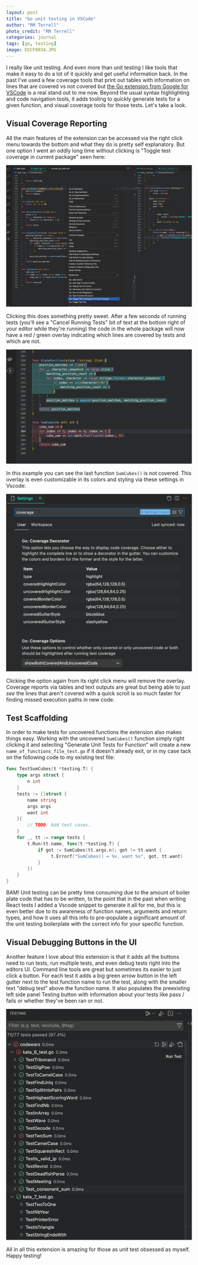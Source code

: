 ```yaml
---
layout: post
title: "Go unit testing in VSCode"
author: "RM Terrell"
photo_credit: "RM Terrell"
categories: journal
tags: [go, testing]
image: DSCF0034.JPG
---
```

I really like unit testing. And even more than unit testing I like tools that make it easy to do a lot of it quickly and get useful information back. In the past I've used a few coverage tools that print out tables with information on lines that are covered vs not covered but [the Go extension from Google for VSCode](https://marketplace.visualstudio.com/items?itemName=golang.go) is a real stand out to me now. Beyond the usual syntax highlighting and code navigation tools, it adds tooling to quickly generate tests for a given function, and visual coverage tools for those tests. Let's take a look.

## Visual Coverage Reporting

All the main features of the extension can be accessed via the right click menu towards the bottom and what they do is pretty self explanatory. But one option I went an oddly long time without clicking is "Toggle test coverage in current package" seen here:

![toggle coverage](/assets/img/vscode-go-unit-tests/toggle_coverage.png)

Clicking this does something pretty sweet. After a few seconds of running tests (you'll see a "Cancel Running Tests" bit of text at the bottom right of your editor while they're running) the code in the whole package will now have a red / green overlay indicating which lines are covered by tests and which are not.

![coverage highlights](/assets/img/vscode-go-unit-tests/coverage_highlighting.png)

In this example you can see the last function `SumCubes()` is not covered. This overlay is even customizable in its colors and styling via these settings in Vscode:

![highlight settings](/assets/img/vscode-go-unit-tests/coverage_settings.png)

Clicking the option again from its right click menu will remove the overlay. Coverage reports via tables and text outputs are great but being able to just _see_ the lines that aren't covered with a quick scroll is so much faster for finding missed execution paths in new code.

## Test Scaffolding

In order to make tests for uncovered functions the extension also makes things easy. Working with the uncovered `SumCubes()` function simply right clicking it and selecting "Generate Unit Tests for Function" will create a new `name_of_functions_file_test.go` if it doesn't already exit, or in my case tack on the following code to my existing test file:

```go
func TestSumCubes(t *testing.T) {
    type args struct {
        n int
    }
    tests := []struct {
        name string
        args args
        want int
    }{
        // TODO: Add test cases.
    }
    for _, tt := range tests {
        t.Run(tt.name, func(t *testing.T) {
            if got := SumCubes(tt.args.n); got != tt.want {
                 t.Errorf("SumCubes() = %v, want %v", got, tt.want)
            }
        })
    }
}
```

BAM! Unit testing can be pretty time consuming due to the amount of boiler plate code that has to be written, to the point that in the past when writing React tests I added a Vscode snippet to generate it all for me, but this is even better due to its awareness of function names, arguments and return types, and how it uses all this info to pre-populate a significant amount of the unit testing boilerplate with the correct info for your specific function.

## Visual Debugging Buttons in the UI

Another feature I love about this extension is that it adds all the buttons need to run tests, run multiple tests, and even debug tests right into the editors UI. Command line tools are great but sometimes its easier to just click a button. For each test it adds a big green arrow button in the left gutter next to the test function name to run the test, along with the smaller text "debug test" above the function name. It also populates the preexisting left side panel Testing button with information about your tests like pass / fails or whether they've been ran or not.

![test runs](/assets/img/vscode-go-unit-tests/all_tests_run.png)

All in all this extension is amazing for those as unit test obsessed as myself. Happy testing!
